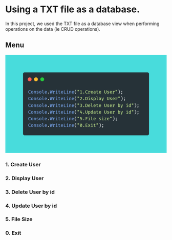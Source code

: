 # Using a TXT file as a database.

In this project, we used the TXT file as a database
view when performing operations on the data (ie CRUD operations).

## **Menu**
![Menu Second](../Images/menu-second.png)

### **1. Create User**
### **2. Display User**
### **3. Delete User by id**
### **4. Update User by id**
### **5. File Size**
### **0. Exit**
